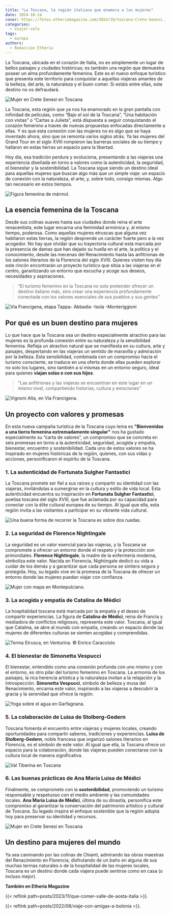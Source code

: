 ```yaml
---
title: "La Toscana, la región italiana que enamora a las mujeres"
date: 2024-10-24
cover: https://fotos.etheriamagazine.com/2024/10/toscana-Crete-Senesi.jpg
categories: 
  - viajar-sola
tags: 
  - europa
authors: 
  - Redacción Etheria
---
```


La Toscana, ubicada en el corazón de Italia, no es simplemente un lugar de bellos 
paisajes y ciudades históricas; es también una región que demuestra poseer un alma 
profundamente femenina. Este es el nuevo enfoque turístico que presenta este territorio 
para conquistar a aquellas viajeras amantes de la belleza, del arte, la naturaleza y el 
buen comer. Si estáis entre ellas, este destino no os defraudará. 

![Mujer en Crete Senesi en Toscana](https://fotos.etheriamagazine.com/2024/10/toscana-Crete-Senesi.jpg "Crete Senesi, un buen photocall de la Toscana. © Elena Rota")

La Toscana, esta región que ya nos ha enamorado en la gran pantalla con infinidad de 
películas, como “Bajo el sol de la Toscana”, “Una habitación con vistas” o “Cartas a 
Julieta”, está dispuesta a seguir conquistando el corazón femenino a través de nuevas 
propuestas enfocadas directamente a ellas. Y es que esta conexión con las mujeres no es 
algo que se haya inventado ahora, sino que se remonta varios siglos atrás. Ya las 
mujeres del Grand Tour en el siglo XVIII rompieron las barreras sociales de su tiempo y 
hallaron en estas tierras un espacio para la libertad. 

Hoy día, esa tradición perdura y evoluciona, presentando a las viajeras una experiencia 
diseñada en torno a valores como la autenticidad, la seguridad, el bienestar y la 
sostenibilidad. La Toscana sigue siendo un destino ideal para aquellas mujeres que 
buscan algo más que un simple viaje: un espacio de conexión con la naturaleza, el arte, 
y, sobre todo, consigo mismas. Algo tan necesario en estos tiempos. 

![Figura femenina de mármol.](https://fotos.etheriamagazine.com/2024/10/toscana-Artigianato.jpg "Figura de mármol. © Enrico Caracciolo")

## La esencia femenina de la Toscana

Desde sus colinas suaves hasta sus ciudades donde reina el arte renacentista, este lugar 
encarna una feminidad armónica y, al mismo tiempo, poderosa. Como aquellas mujeres 
etruscas que alguna vez habitaron estas tierras, la región desprende un carácter fuerte 
pero a la vez acogedor. No hay que olvidar que su trayectoria cultural está marcada por 
la presencia de damas que han dejado su huella en el arte, la política y el 
conocimiento, desde las mecenas del Renacimiento hasta las anfitrionas de los salones 
literarios de la Florencia del siglo XVIII. Quienes visiten hoy día este rincón 
encontrarán un proyecto turístico que sitúa a las viajeras en el centro, garantizando un 
entorno que escucha y acoge sus deseos, necesidades y aspiraciones. 

> “El turismo femenino en la Toscana no solo pretender ofrecer un destino italiano más, 
> sino crear una experiencia profundamente conectada con los valores esenciales de sus 
> pueblos y sus gentes” 

![Via Francigena, etapa Tappa- Abbadia -Isola -Monteriggioni](https://fotos.etheriamagazine.com/2024/10/via-francigena-toscana.jpg "Via Francigena, etapa Tappa- Abbadia -Isola -Monteriggioni. © Ciclica")

## Por qué es un buen destino para mujeres

Lo que hace que la Toscana sea un destino especialmente atractivo para las mujeres es la 
profunda conexión entre su naturaleza y la sensibilidad femenina. Refleja un atractivo 
natural que se manifiesta en su cultura, arte y paisajes, despertando en las viajeras un 
sentido de maravilla y admiración por la belleza. Esta sensibilidad, combinada con un 
compromiso hacia el turismo consciente, se traduce en una oferta donde ellas pueden 
explorar no solo los lugares, sino también a sí mismas en un entorno seguro, ideal para 
quienes **viajan solas o con sus hijos**. 

> “Las anfitrionas y las viajeras se encuentran en este lugar en un mismo nivel, 
> compartiendo historias, cultura y emociones” 

![Vignoni Alta, en Via Francigena.](https://fotos.etheriamagazine.com/2024/10/toscana-Viafrancigena-Vignoni.jpg "Vignoni Alta, en Via Francigena. © Enrico Caracciolo")

## Un proyecto con valores y promesas

En esta nueva campaña turística de la Toscana cuyo lema es **"Bienvenidas a una tierra 
femenina extremadamente singular"** nos ha gustado especialmente su “carta de valores”, 
un compromiso que se concreta en seis promesas en torno a la autenticidad, seguridad, 
acogida y empatía, bienestar, encuentro y sostenibilidad. Cada uno de estos valores se 
ha inspirado en mujeres históricas de la región, quienes, con sus vidas y acciones, 
personificaron el espíritu de la Toscana. 

### 1\. La autenticidad de Fortunata Sulgher Fantastici

La Toscana promete ser fiel a sus raíces y compartir su identidad con las viajeras, 
invitándolas a sumergirse en la cultura y estilo de vida local. Esta autenticidad 
encuentra su inspiración en **Fortunata Sulgher Fantastici**, poetisa toscana del siglo 
XVIII, que fue aclamada por su capacidad para conectar con la élite cultural europea de 
su tiempo. Al igual que ella, esta región invita a las visitantes a participar en su 
vibrante vida cultural. 

![Una buena forma de recorrer la Toscana es sobre dos ruedas.](https://fotos.etheriamagazine.com/2024/10/toscana-bicicleta.jpg "Una buena forma de recorrer la Toscana es sobre dos ruedas. © Andrea Tonti")

### 2\. La seguridad de Florence Nightingale

La seguridad es un valor esencial para las viajeras, y la Toscana se compromete a 
ofrecer un entorno donde el respeto y la protección son primordiales. **Florence 
Nightingale**, la madre de la enfermería moderna, simboliza este valor. Nacida en 
Florencia, Nightingale dedicó su vida a cuidar de los demás y a garantizar que cada 
persona se sintiera segura y protegida. Hoy, su legado vive en la promesa de la Toscana 
de ofrecer un entorno donde las mujeres puedan viajar con confianza. 

![Mujer con mapa en Montepulciano.](https://fotos.etheriamagazine.com/2024/10/Viaggio-in-Toscana.jpg "Montepulciano. © Alfredo Falvo")

### 3\. La acogida y empatía de Catalina de Médici

La hospitalidad toscana está marcada por la empatía y el deseo de compartir 
experiencias. La figura de **Catalina de Médici**, reina de Francia y mediadora de 
conflictos religiosos, representa este valor. Toscana, al igual que Catalina, se abre al 
mundo con empatía, creando un espacio donde las mujeres de diferentes culturas se 
sienten acogidas y comprendidas. 

![](https://fotos.etheriamagazine.com/2024/10/Toscana-termas.jpg "Terma Etrusca, en Venturina. © Enrico Caracciolo")

### 4\. El bienestar de Simonetta Vespucci

El bienestar, entendido como una conexión profunda con uno mismo y con el entorno, es 
otro pilar del turismo femenino en Toscana. La armonía de los paisajes, la rica herencia 
artística y la naturaleza invitan a la relajación y la introspección. **Simonetta 
Vespucci**, símbolo de belleza y musa del Renacimiento, encarna este valor, inspirando a 
las viajeras a descubrir la gracia y la serenidad que ofrece la región. 

![Yoga sobre el agua en Garfagnana.](https://fotos.etheriamagazine.com/2024/10/yoga-toscana.jpg "Yoga sobre el agua en Garfagnana. © Toscana Promozione Turistica")

### 5\. La colaboración de Luisa de Stolberg-Gedern

Toscana fomenta el encuentro entre viajeras y mujeres locales, creando oportunidades 
para compartir saberes, tradiciones y experiencias. **Luisa de Stolberg-Gedern**, noble 
francesa que organizó salones literarios en Florencia, es el símbolo de este valor. Al 
igual que ella, la Toscana ofrece un espacio para la colaboración, donde las viajeras 
pueden conectarse con la cultura local de manera significativa. 

![Val Tiberina en Toscana](https://fotos.etheriamagazine.com/2024/10/toscana-val-tiberina.jpg "Val Tiberina. © Alice Russolo")

### 6\. Las buenas prácticas de Ana María Luisa de Médici

Finalmente, se compromete con la **sostenibilidad**, promoviendo un turismo responsable 
y respetuoso con el medio ambiente y las comunidades locales. **Ana María Luisa de 
Médici**, última de su dinastía, personifica este compromiso al garantizar la 
conservación del patrimonio artístico y cultural de Toscana. Su legado inspira el 
enfoque sostenible que la región adopta hoy para preservar su identidad y recursos. 

![Mujer en Crete Senesi en Toscana](https://fotos.etheriamagazine.com/2024/10/toscana-Crete-Senesi-1.jpg "Crete Senesi. © Elena Rota")

## Un destino para mujeres del mundo

Ya sea caminando por las colinas de Chianti, admirando las obras maestras del 
Renacimiento en Florencia, disfrutando de un baño en alguna de sus muchas termas 
naturales o de la hospitalidad de las mujeres locales, Toscana es un destino donde cada 
viajera puede sentirse como en casa (o incluso mejor). 

**También en Etheria Magazine** 

{{< reflink path=posts/2023/11/que-comer-valle-de-aosta-italia >}}. 

{{< reflink path=posts/2022/06/viaje-con-amigas-a-bolonia >}}.
